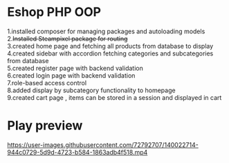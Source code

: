 
# Eshop PHP OOP

1.installed composer for managing packages and autoloading models<br />
2.<strike>Installed Steampixel package for routing</strike><br />
3.created home page and fetching all products from database to display<br />
4.created sidebar with accordion fetching categories and subcategories from database<br />
5.created register page with backend validation<br />
6.created login page with backend validation<br />
7.role-based access control<br />
8.added display by subcategory functionality to homepage <br />
9.created cart page , items can be stored in a session and displayed in cart

# Play preview

https://user-images.githubusercontent.com/72792707/140022714-944c0729-5d9d-4723-b584-1863adb4f518.mp4


